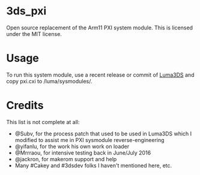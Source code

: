 # 3ds_pxi
Open source replacement of the Arm11 PXI system module.
This is licensed under the MIT license.

# Usage
To run this system module, use a recent release or commit of [Luma3DS](https://github.com/LumaTeam/Luma3DS/) and copy pxi.cxi to /luma/sysmodules/.

# Credits
This list is not complete at all:

* @Subv, for the process patch that used to be used in Luma3DS which I modified to assist me in PXI sysmodule reverse-engineering
* @yifanlu, for the work his own work on loader
* @Mrrraou, for intensive testing back in June/July 2016
* @jackron, for makerom support and help
* Many #Cakey and #3dsdev folks I haven't mentioned here, etc.
